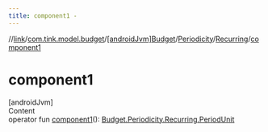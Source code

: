 ```yaml
---
title: component1 -
---
```

//[link](../../../../index.md)/[com.tink.model.budget](../../../index.md)/[[androidJvm]Budget](../../index.md)/[Periodicity](../index.md)/[Recurring](index.md)/[component1](component1.md)



# component1  
[androidJvm]  
Content  
operator fun [component1](component1.md)(): [Budget.Periodicity.Recurring.PeriodUnit](-period-unit/index.md)  



